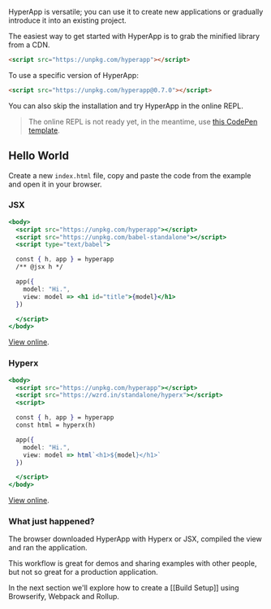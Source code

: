 HyperApp is versatile; you can use it to create new applications or gradually introduce it into an existing project.

The easiest way to get started with HyperApp is to grab the minified library from a CDN.

```html
<script src="https://unpkg.com/hyperapp"></script>
```

To use a specific version of HyperApp:

```html
<script src="https://unpkg.com/hyperapp@0.7.0"></script>
```

You can also skip the installation and try HyperApp in the online REPL.

> The online REPL is not ready yet, in the meantime, use [this CodePen template](https://codepen.io/jbucaran/pen/Qdwpxy).

## Hello World

Create a new `index.html` file, copy and paste the code from the example and open it in your browser.

### JSX

```jsx
<body>
  <script src="https://unpkg.com/hyperapp"></script>
  <script src="https://unpkg.com/babel-standalone"></script>
  <script type="text/babel">

  const { h, app } = hyperapp
  /** @jsx h */

  app({
    model: "Hi.",
    view: model => <h1 id="title">{model}</h1>
  })

  </script>
</body>
```

[View online](https://rawgit.com/jbucaran/290fcba656dab0275ba86e3f6f9cc969/raw/7cb90ea423b17d7d0625bacad95d22ed0ce70158/index.html).

### Hyperx

```jsx
<body>
  <script src="https://unpkg.com/hyperapp"></script>
  <script src="https://wzrd.in/standalone/hyperx"></script>
  <script>

  const { h, app } = hyperapp
  const html = hyperx(h)

  app({
    model: "Hi.",
    view: model => html`<h1>${model}</h1>`
  })

  </script>
</body>
```
[View online](https://rawgit.com/jbucaran/5cfa8c98464fe0b5a48edbae6b332b27/raw/fd27e1cb48d44e2c96714914b4ae05b70f10e33d/index.html).

### What just happened?

The browser downloaded HyperApp with Hyperx or JSX, compiled the view and ran the application.

This workflow is great for demos and sharing examples with other people, but not so great for a production application.

In the next section we'll explore how to create a [[Build Setup]] using Browserify, Webpack and Rollup.
